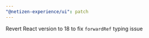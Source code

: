 ```yaml
---
"@netizen-experience/ui": patch
---
```


⁠Revert React version to 18 to fix `forwardRef` typing issue

